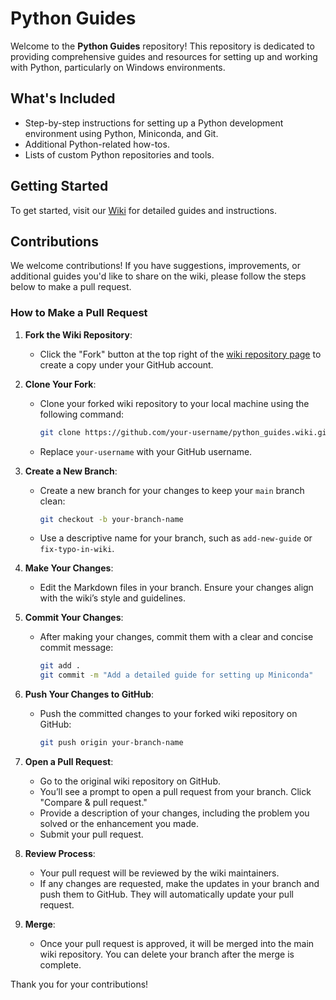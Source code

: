 # Python Guides

Welcome to the **Python Guides** repository! This repository is dedicated to providing comprehensive guides and resources for setting up and working with Python, particularly on Windows environments.

## What's Included

- Step-by-step instructions for setting up a Python development environment using Python, Miniconda, and Git.
- Additional Python-related how-tos.
- Lists of custom Python repositories and tools.

## Getting Started

To get started, visit our [Wiki](https://github.com/GSU-Analytics/python_guides/wiki) for detailed guides and instructions.

## Contributions

We welcome contributions! If you have suggestions, improvements, or additional guides you'd like to share on the wiki, please follow the steps below to make a pull request.

### How to Make a Pull Request

1. **Fork the Wiki Repository**:
   - Click the "Fork" button at the top right of the [wiki repository page](https://github.com/GSU-Analytics/python_guides.wiki.git) to create a copy under your GitHub account.

2. **Clone Your Fork**:
   - Clone your forked wiki repository to your local machine using the following command:
     ```bash
     git clone https://github.com/your-username/python_guides.wiki.git
     ```
   - Replace `your-username` with your GitHub username.

3. **Create a New Branch**:
   - Create a new branch for your changes to keep your `main` branch clean:
     ```bash
     git checkout -b your-branch-name
     ```
   - Use a descriptive name for your branch, such as `add-new-guide` or `fix-typo-in-wiki`.

4. **Make Your Changes**:
   - Edit the Markdown files in your branch. Ensure your changes align with the wiki’s style and guidelines.

5. **Commit Your Changes**:
   - After making your changes, commit them with a clear and concise commit message:
     ```bash
     git add .
     git commit -m "Add a detailed guide for setting up Miniconda"
     ```

6. **Push Your Changes to GitHub**:
   - Push the committed changes to your forked wiki repository on GitHub:
     ```bash
     git push origin your-branch-name
     ```

7. **Open a Pull Request**:
   - Go to the original wiki repository on GitHub.
   - You’ll see a prompt to open a pull request from your branch. Click "Compare & pull request."
   - Provide a description of your changes, including the problem you solved or the enhancement you made.
   - Submit your pull request.

8. **Review Process**:
   - Your pull request will be reviewed by the wiki maintainers.
   - If any changes are requested, make the updates in your branch and push them to GitHub. They will automatically update your pull request.

9. **Merge**:
   - Once your pull request is approved, it will be merged into the main wiki repository. You can delete your branch after the merge is complete.

Thank you for your contributions!
